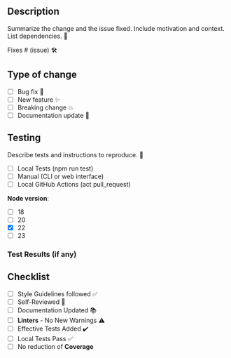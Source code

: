 ## Description

Summarize the change and the issue fixed. Include motivation and context. List dependencies. 📝

Fixes # (issue) 🛠️

## Type of change

- [ ] Bug fix 🐞
- [ ] New feature ✨
- [ ] Breaking change 💥
- [ ] Documentation update 📖

## Testing

Describe tests and instructions to reproduce. 🧪

- [ ] Local Tests (npm run test)
- [ ] Manual (CLI or web interface)
- [ ] Local GitHub Actions (act pull_request)

**Node version**:

- [ ] 18
- [ ] 20
- [x] 22
- [ ] 23

### Test Results (if any)

## Checklist

- [ ] Style Guidelines followed ✅
- [ ] Self-Reviewed 👀
- [ ] Documentation Updated 📚
- [ ] **Linters** - No New Warnings ⚠️
- [ ] Effective Tests Added ✔️
- [ ] Local Tests Pass ✅
- [ ] No reduction of **Coverage**
